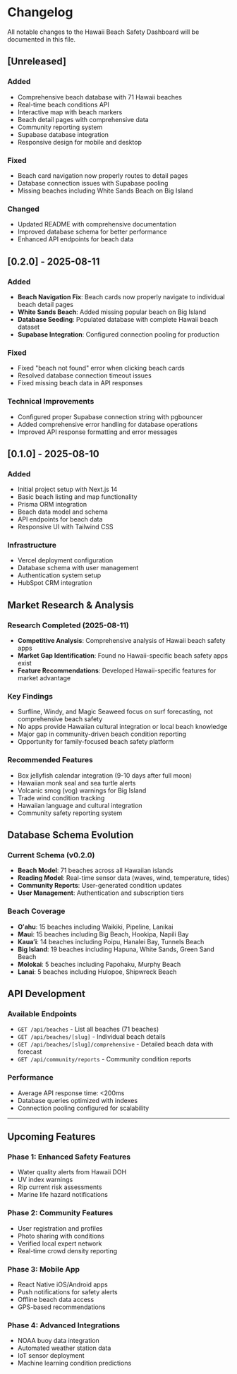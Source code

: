 # Changelog

All notable changes to the Hawaii Beach Safety Dashboard will be documented in this file.

## [Unreleased]

### Added
- Comprehensive beach database with 71 Hawaii beaches
- Real-time beach conditions API
- Interactive map with beach markers
- Beach detail pages with comprehensive data
- Community reporting system
- Supabase database integration
- Responsive design for mobile and desktop

### Fixed
- Beach card navigation now properly routes to detail pages
- Database connection issues with Supabase pooling
- Missing beaches including White Sands Beach on Big Island

### Changed
- Updated README with comprehensive documentation
- Improved database schema for better performance
- Enhanced API endpoints for beach data

## [0.2.0] - 2025-08-11

### Added
- **Beach Navigation Fix**: Beach cards now properly navigate to individual beach detail pages
- **White Sands Beach**: Added missing popular beach on Big Island
- **Database Seeding**: Populated database with complete Hawaii beach dataset
- **Supabase Integration**: Configured connection pooling for production

### Fixed
- Fixed "beach not found" error when clicking beach cards
- Resolved database connection timeout issues
- Fixed missing beach data in API responses

### Technical Improvements
- Configured proper Supabase connection string with pgbouncer
- Added comprehensive error handling for database operations
- Improved API response formatting and error messages

## [0.1.0] - 2025-08-10

### Added
- Initial project setup with Next.js 14
- Basic beach listing and map functionality
- Prisma ORM integration
- Beach data model and schema
- API endpoints for beach data
- Responsive UI with Tailwind CSS

### Infrastructure
- Vercel deployment configuration
- Database schema with user management
- Authentication system setup
- HubSpot CRM integration

## Market Research & Analysis

### Research Completed (2025-08-11)
- **Competitive Analysis**: Comprehensive analysis of Hawaii beach safety apps
- **Market Gap Identification**: Found no Hawaii-specific beach safety apps exist
- **Feature Recommendations**: Developed Hawaii-specific features for market advantage

### Key Findings
- Surfline, Windy, and Magic Seaweed focus on surf forecasting, not comprehensive beach safety
- No apps provide Hawaiian cultural integration or local beach knowledge
- Major gap in community-driven beach condition reporting
- Opportunity for family-focused beach safety platform

### Recommended Features
- Box jellyfish calendar integration (9-10 days after full moon)
- Hawaiian monk seal and sea turtle alerts
- Volcanic smog (vog) warnings for Big Island
- Trade wind condition tracking
- Hawaiian language and cultural integration
- Community safety reporting system

## Database Schema Evolution

### Current Schema (v0.2.0)
- **Beach Model**: 71 beaches across all Hawaiian islands
- **Reading Model**: Real-time sensor data (waves, wind, temperature, tides)
- **Community Reports**: User-generated condition updates
- **User Management**: Authentication and subscription tiers

### Beach Coverage
- **Oʻahu**: 15 beaches including Waikiki, Pipeline, Lanikai
- **Maui**: 15 beaches including Big Beach, Hookipa, Napili Bay  
- **Kauaʻi**: 14 beaches including Poipu, Hanalei Bay, Tunnels Beach
- **Big Island**: 19 beaches including Hapuna, White Sands, Green Sand Beach
- **Molokai**: 5 beaches including Papohaku, Murphy Beach
- **Lanai**: 5 beaches including Hulopoe, Shipwreck Beach

## API Development

### Available Endpoints
- `GET /api/beaches` - List all beaches (71 beaches)
- `GET /api/beaches/[slug]` - Individual beach details
- `GET /api/beaches/[slug]/comprehensive` - Detailed beach data with forecast
- `GET /api/community/reports` - Community condition reports

### Performance
- Average API response time: <200ms
- Database queries optimized with indexes
- Connection pooling configured for scalability

---

## Upcoming Features

### Phase 1: Enhanced Safety Features
- Water quality alerts from Hawaii DOH
- UV index warnings
- Rip current risk assessments
- Marine life hazard notifications

### Phase 2: Community Features
- User registration and profiles
- Photo sharing with conditions
- Verified local expert network
- Real-time crowd density reporting

### Phase 3: Mobile App
- React Native iOS/Android apps
- Push notifications for safety alerts
- Offline beach data access
- GPS-based recommendations

### Phase 4: Advanced Integrations
- NOAA buoy data integration
- Automated weather station data
- IoT sensor deployment
- Machine learning condition predictions